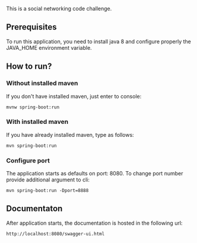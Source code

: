 This is a social networking code challenge.

## Prerequisites

To run this application, you need to install java 8 and configure properly the JAVA_HOME environment variable.

## How to run?

### Without installed maven

If you don't have installed maven, just enter to console:

```
mvnw spring-boot:run
```

### With installed maven

If you have already installed maven, type as follows:

```
mvn spring-boot:run
```

### Configure port

The application starts as defaults on port: 8080. To change port number provide additional argument to cli:

```
mvn spring-boot:run -Dport=8888
```

## Documentaton

After application starts, the documentation is hosted in the following url:

```
http://localhost:8080/swagger-ui.html
```